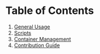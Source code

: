 # Table of Contents

1. [General Usage](./01_USAGE.md)
2. [Scripts](./02_SCRIPTS.md)
3. [Container Management](./03_CONTAINER.md)
4. [Contribution Guide](./04_CONTRIBUTE.md)